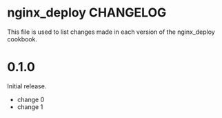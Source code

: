 # nginx_deploy CHANGELOG

This file is used to list changes made in each version of the nginx_deploy cookbook.

# 0.1.0

Initial release.

- change 0
- change 1

